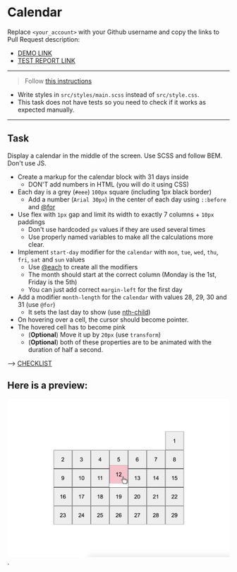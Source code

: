 # Calendar
Replace `<your_account>` with your Github username and copy the links to Pull Request description:
- [DEMO LINK](https://sviatoslav-kishka.github.io/layout_calendar/)
- [TEST REPORT LINK](https://sviatoslav-kishka.github.io/layout_calendar/report/html_report/)

___
> Follow [this instructions](https://github.com/mate-academy/layout_task-guideline#how-to-solve-the-layout-tasks-on-github)

- Write styles in `src/styles/main.scss` instead of `src/style.css`.
- This task does not have tests so you need to check if it works as expected manually.
___

## Task
Display a calendar in the middle of the screen. Use SCSS and follow BEM. Don't use JS.

+ Create a markup for the calendar block with 31 days inside
  + DON'T add numbers in HTML (you will do it using CSS)
+ Each day is a grey (`#eee`) `100px` square (including 1px black border)
  + Add a number (`Arial 30px`) in the center of each day using `::before` and [@for](https://sass-lang.com/documentation/at-rules/control/for)
+ Use flex with `1px` gap and limit its width to exactly 7 columns + `10px` paddings
  + Don't use hardcoded `px` values if they are used several times
  + Use properly named variables to make all the calculations more clear.
+ Implement `start-day` modifier for the `calendar` with `mon`, `tue`, `wed`, `thu`, `fri`, `sat` and `sun` values
  + Use [@each](https://sass-lang.com/documentation/at-rules/control/each) to create all the modifiers
  + The month should start at the correct column (Monday is the 1st, Friday is the 5th)
  + You can just add correct `margin-left` for the first day
+ Add a modifier `month-length` for the `calendar` with values 28, 29, 30 and 31 (use `@for`)
  + It sets the last day to show (use [nth-child](https://css-tricks.com/how-nth-child-works/))
+ On hovering over a cell, the cursor should become pointer.
+ The hovered cell has to become pink
  - (**Optional**) Move it up by `20px` (use `transform`)
  - (**Optional**) both of these properties are to be animated with the duration of half a second.

--> [CHECKLIST](https://github.com/mate-academy/layout_snake/blob/master/checklist.md)

## Here is a preview:
![reference image](reference.png).
